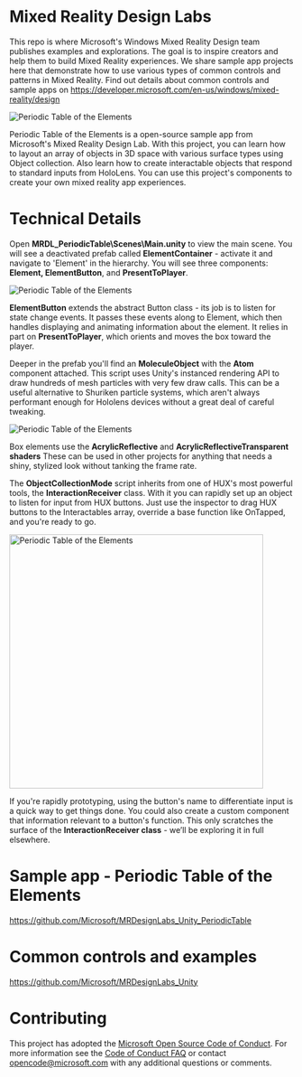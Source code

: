 # Mixed Reality Design Labs
This repo is where Microsoft's Windows Mixed Reality Design team publishes examples and explorations. The goal is to inspire creators and help them to build Mixed Reality experiences. We share sample app projects here that demonstrate how to use various types of common controls and patterns in Mixed Reality. Find out details about common controls and sample apps on https://developer.microsoft.com/en-us/windows/mixed-reality/design

<img src="https://github.com/Microsoft/MRDesignLabs_Unity_PeriodicTable/blob/master/External/ReadMeImages/PeriodicTable_Hero.jpg" alt="Periodic Table of the Elements">

Periodic Table of the Elements is a open-source sample app from Microsoft's Mixed Reality Design Lab. With this project, you can learn how to layout an array of objects in 3D space with various surface types using Object collection. Also learn how to create interactable objects that respond to standard inputs from HoloLens. You can use this project's components to create your own mixed reality app experiences. 

# Technical Details

Open **MRDL_PeriodicTable\Scenes\Main.unity** to view the main scene. You will see a deactivated prefab called **ElementContainer** - activate it and navigate to 'Element' in the hierarchy. You will see three components: **Element, ElementButton**, and **PresentToPlayer**.
 
<img src="https://github.com/Microsoft/MRDesignLabs_Unity_PeriodicTable/blob/master/External/ReadMeImages/PeriodicTable_Technical1.jpg" alt="Periodic Table of the Elements">

**ElementButton** extends the abstract Button class - its job is to listen for state change events. It passes these events along to Element, which then handles displaying and animating information about the element. It relies in part on **PresentToPlayer**, which orients and moves the box toward the player.
 
Deeper in the prefab you'll find an **MoleculeObject** with the **Atom** component attached. This script uses Unity's instanced rendering API to draw hundreds of mesh particles with very few draw calls. This can be a useful alternative to Shuriken particle systems, which aren't always performant enough for Hololens devices without a great deal of careful tweaking.

<img src="https://github.com/Microsoft/MRDesignLabs_Unity_PeriodicTable/blob/master/External/ReadMeImages/PeriodicTable_Technical2.jpg" alt="Periodic Table of the Elements">

Box elements use the **AcrylicReflective** and **AcrylicReflectiveTransparent shaders** These can be used in other projects for anything that needs a shiny, stylized look without tanking the frame rate.
 
The **ObjectCollectionMode** script inherits from one of HUX's most powerful tools, the **InteractionReceiver** class. With it you can rapidly set up an object to listen for input from HUX buttons. Just use the inspector to drag HUX buttons to the Interactables array, override a base function like OnTapped, and you're ready to go.

<img src="https://github.com/Microsoft/MRDesignLabs_Unity_PeriodicTable/blob/master/External/ReadMeImages/PeriodicTable_Technical3.jpg" alt="Periodic Table of the Elements" width="450px">

If you're rapidly prototyping, using the button's name to differentiate input is a quick way to get things done. You could also create a custom component that information relevant to a button's function. This only scratches the surface of the **InteractionReceiver class** - we’ll be exploring it in full elsewhere.

# Sample app - Periodic Table of the Elements
https://github.com/Microsoft/MRDesignLabs_Unity_PeriodicTable

# Common controls and examples
https://github.com/Microsoft/MRDesignLabs_Unity




# Contributing

This project has adopted the [Microsoft Open Source Code of Conduct](https://opensource.microsoft.com/codeofconduct/). For more information see the [Code of Conduct FAQ](https://opensource.microsoft.com/codeofconduct/faq/) or contact [opencode@microsoft.com](mailto:opencode@microsoft.com) with any additional questions or comments.
